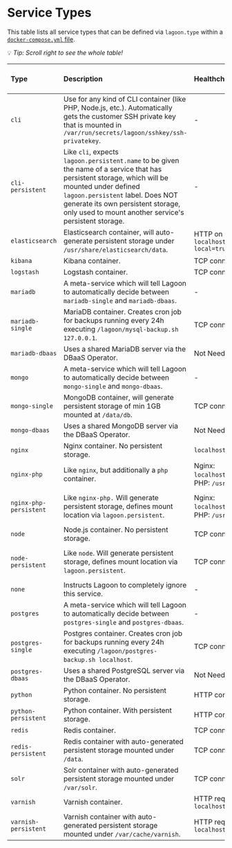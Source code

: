 # Service Types

This table lists all service types that can be defined via `lagoon.type` within a [`docker-compose.yml` file](../using-lagoon-the-basics/docker-compose-yml.md).

💡 _Tip: Scroll right to see the whole table!_

| Type | Description | Healthcheck | Exposed Ports | Auto generated routes | Storage | Additional customization parameters |
| :--- | :--- | :--- | :--- | :--- | :--- | :--- |
| `cli` | Use for any kind of CLI container \(like PHP, Node.js, etc.\). Automatically gets the customer SSH private key that is mounted in `/var/run/secrets/lagoon/sshkey/ssh-privatekey`. | - | No | No | No | - |
| `cli-persistent` | Like `cli`, expects `lagoon.persistent.name` to be given the name of a service that has persistent storage, which will be mounted under defined `lagoon.persistent` label. Does NOT generate its own persistent storage, only used to mount another service's persistent storage. | - | No | No | Yes | `lagoon.persistent.name`, `lagoon.persistent` |
| `elasticsearch` | Elasticsearch container, will auto-generate persistent storage under `/usr/share/elasticsearch/data`. | HTTP on `localhost:9200/_cluster/health?local=true` | `9200` | No | Yes | `lagoon.persistent.size` |
| `kibana` | Kibana container. | TCP connection on `5601` | `5601` | Yes | No | - |
| `logstash` | Logstash container. | TCP connection on `9600` | `9600` | No | No | - |
| `mariadb` | A meta-service which will tell Lagoon to automatically decide between `mariadb-single` and `mariadb-dbaas`. | - | - | - | - | - |
| `mariadb-single` | MariaDB container. Creates cron job for backups running every 24h executing `/lagoon/mysql-backup.sh 127.0.0.1`. | TCP connection on `3306` | `3306` | No | Yes | `lagoon.persistent.size` |
| `mariadb-dbaas` | Uses a shared MariaDB server via the DBaaS Operator. | Not Needed | `3306` | No | - | - |
| `mongo` | A meta-service which will tell Lagoon to automatically decide between `mongo-single` and `mongo-dbaas`. | - | - | - | - | - |
| `mongo-single` | MongoDB container, will generate persistent storage of min 1GB mounted at `/data/db`. | TCP connection on `27017` | `27017` | No | Yes | `lagoon.persistent.size` |
| `mongo-dbaas` | Uses a shared MongoDB server via the DBaaS Operator. | Not Needed | `27017` | No | - | - |
| `nginx` | Nginx container. No persistent storage. | `localhost:50000/nginx_status` | `8080` | Yes | No | - |
| `nginx-php` | Like `nginx`, but additionally a `php` container. | Nginx: `localhost:50000/nginx_status`, PHP: `/usr/sbin/check_fcgi` | `8080` | Yes | No | - |
| `nginx-php-persistent` | Like `nginx-php.` Will generate persistent storage, defines mount location via `lagoon.persistent`. | Nginx: `localhost:50000/nginx_status`, PHP: `/usr/sbin/check_fcgi` | http on `8080` | Yes | Yes | `lagoon.persistent`, `lagoon.persistent.name`, `lagoon.persistent.size`, `lagoon.persistent.class` |
| `node` | Node.js container. No persistent storage. | TCP connection on `3000` | `3000` | Yes | No | - |
| `node-persistent` | Like `node`. Will generate persistent storage, defines mount location via `lagoon.persistent`. | TCP connection on `3000` | `3000` | Yes | Yes | `lagoon.persistent`, `lagoon.persistent.name`, `lagoon.persistent.size`, `lagoon.persistent.class` |
| `none` | Instructs Lagoon to completely ignore this service. | - | - | - | - | - |
| `postgres` | A meta-service which will tell Lagoon to automatically decide between `postgres-single` and `postgres-dbaas`. | - | - | - | - | - |
| `postgres-single` | Postgres container. Creates cron job for backups running every 24h executing `/lagoon/postgres-backup.sh localhost`. | TCP connection on `5432` | `5432` | No | Yes | `lagoon.persistent.size` |
| `postgres-dbaas` | Uses a shared PostgreSQL server via the DBaaS Operator. | Not Needed | `5432` | No | - | - |
| `python` | Python container. No persistent storage. | HTTP connection on `8800` | `8800` | Yes | No | - |
| `python-persistent` | Python container. With persistent storage. | HTTP connection on `8800` | `8800` | Yes | Yes | - |
| `redis` | Redis container. | TCP connection on `6379` | `6379` | No | No | - |
| `redis-persistent` | Redis container with auto-generated persistent storage mounted under `/data`. | TCP connection on `6379` | `6379` | No | Yes | `lagoon.persistent.size` |
| `solr` | Solr container with auto-generated persistent storage mounted under `/var/solr`. | TCP connection on `8983` | `8983` | No | Yes | `lagoon.persistent.size` |
| `varnish` | Varnish container. | HTTP request `localhost:8080/varnish_status` | `8080` | Yes | No | - |
| `varnish-persistent` | Varnish container with auto-generated persistent storage mounted under `/var/cache/varnish`. | HTTP request `localhost:8080/varnish_status` | `8080` | Yes | Yes | `lagoon.persistent.size` |

